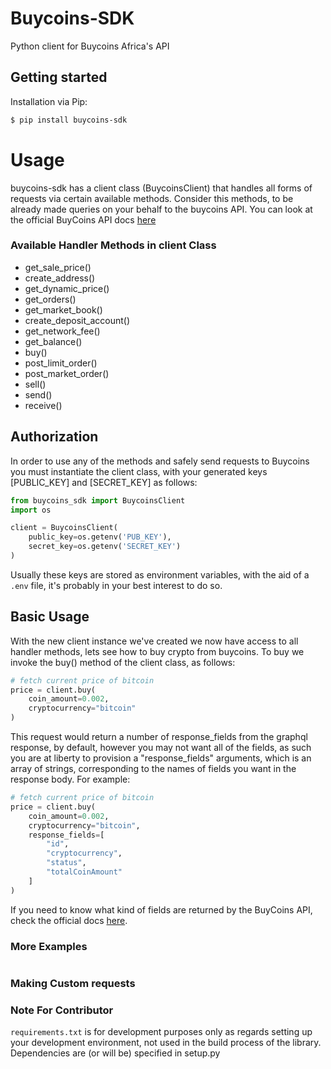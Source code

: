 # Buycoins-SDK
Python client for Buycoins Africa's API

## Getting started
Installation via Pip:

```bash
$ pip install buycoins-sdk
```

# Usage
buycoins-sdk has a client class (BuycoinsClient) that handles all forms of requests via certain available methods. Consider this methods, to be already made queries on your behalf to the buycoins API. You can look at the official BuyCoins API docs [here](https://developers.buycoins.africa/)

### Available Handler Methods in client Class
* get_sale_price()
* create_address()
* get_dynamic_price()
* get_orders()
* get_market_book()
* create_deposit_account()
* get_network_fee()
* get_balance()
* buy()
* post_limit_order()
* post_market_order()
* sell()
* send()
* receive()

## Authorization
In order to use any of the methods and safely send requests to Buycoins you must instantiate the client class, with your generated keys \[PUBLIC_KEY\] and \[SECRET_KEY\] as follows:

```python
from buycoins_sdk import BuycoinsClient
import os

client = BuycoinsClient(
    public_key=os.getenv('PUB_KEY'),
    secret_key=os.getenv('SECRET_KEY')
)

```

Usually these keys are stored as environment variables, with the aid of a `.env` file, it's probably in your best interest to do so.


## Basic Usage
With the new client instance we've created we now have access to all handler methods, lets see how to buy crypto from buycoins. To buy we invoke the buy() method of the client class, as follows:

```python
# fetch current price of bitcoin
price = client.buy(
    coin_amount=0.002,
    cryptocurrency="bitcoin"
)
```
This request would return a number of response_fields from the graphql response, by default, however you may not want all of the fields, as such you are at liberty to provision a "response_fields" arguments, which is an array of strings, corresponding to the names of fields you want in the response body. For example:

```python
# fetch current price of bitcoin
price = client.buy(
    coin_amount=0.002,
    cryptocurrency="bitcoin",
    response_fields=[
        "id",
        "cryptocurrency",
        "status",
        "totalCoinAmount"
    ]
)
```
If you need to know what kind of fields are returned by the BuyCoins API, check the official docs [here](https://developers.buycoins.africa/).


### More Examples
```python

```

### Making Custom requests


### Note For Contributor

```requirements.txt``` is for development purposes only as regards setting up your development environment, not used in the build process of the library. Dependencies are (or will be) specified in setup.py